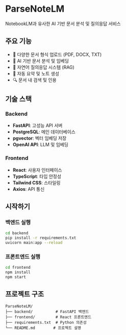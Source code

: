 # ParseNoteLM

NotebookLM과 유사한 AI 기반 문서 분석 및 질의응답 서비스

## 주요 기능

- 📄 다양한 문서 형식 업로드 (PDF, DOCX, TXT)
- 🧠 AI 기반 문서 분석 및 임베딩
- 💬 자연어 질의응답 시스템 (RAG)
- 📝 자동 요약 및 노트 생성
- 🔍 문서 내 검색 및 인용

## 기술 스택

### Backend
- **FastAPI**: 고성능 API 서버
- **PostgreSQL**: 메인 데이터베이스
- **pgvector**: 벡터 임베딩 저장
- **OpenAI API**: LLM 및 임베딩

### Frontend
- **React**: 사용자 인터페이스
- **TypeScript**: 타입 안정성
- **Tailwind CSS**: 스타일링
- **Axios**: API 통신

## 시작하기

### 백엔드 실행
```bash
cd backend
pip install -r requirements.txt
uvicorn main:app --reload
```

### 프론트엔드 실행
```bash
cd frontend
npm install
npm start
```

## 프로젝트 구조

```
ParseNoteLM/
├── backend/          # FastAPI 백엔드
├── frontend/         # React 프론트엔드
├── requirements.txt  # Python 의존성
└── README.md        # 프로젝트 설명
```
